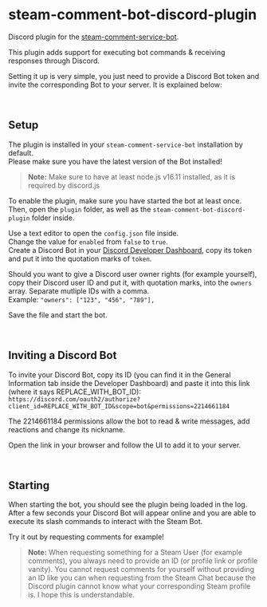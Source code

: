 # steam-comment-bot-discord-plugin
Discord plugin for the [steam-comment-service-bot](https://github.com/3urobeat/steam-comment-service-bot).

This plugin adds support for executing bot commands & receiving responses through Discord.

Setting it up is very simple, you just need to provide a Discord Bot token and invite the corresponding Bot to your server. It is explained below:

&nbsp;

## Setup
The plugin is installed in your `steam-comment-service-bot` installation by default.  
Please make sure you have the latest version of the Bot installed!  

> **Note:** Make sure to have at least node.js v16.11 installed, as it is required by discord.js

To enable the plugin, make sure you have started the bot at least once.  
Then, open the `plugin` folder, as well as the `steam-comment-bot-discord-plugin` folder inside.  

Use a text editor to open the `config.json` file inside.  
Change the value for `enabled` from `false` to `true`.  
Create a Discord Bot in your [Discord Developer Dashboard](https://discord.com/developers/applications), copy its token and put it into the quotation marks of `token`.  

Should you want to give a Discord user owner rights (for example yourself), copy their Discord user ID and put it, with quotation marks, into the `owners` array. Separate mutliple IDs with a comma.  
Example: `"owners": ["123", "456", "789"],`

Save the file and start the bot. 

&nbsp;

## Inviting a Discord Bot
To invite your Discord Bot, copy its ID (you can find it in the General Information tab inside the Developer Dashboard) and paste it into this link (where it says REPLACE_WITH_BOT_ID):  
`https://discord.com/oauth2/authorize?client_id=REPLACE_WITH_BOT_ID&scope=bot&permissions=2214661184`

The 2214661184 permissions allow the bot to read & write messages, add reactions and change its nickname.  

Open the link in your browser and follow the UI to add it to your server.

&nbsp;

## Starting
When starting the bot, you should see the plugin being loaded in the log.  
After a few seconds your Discord Bot will appear online and you are able to execute its slash commands to interact with the Steam Bot.

Try it out by requesting comments for example!

> **Note:** When requesting something for a Steam User (for example comments), you always need to provide an ID (or profile link or profile vanity). You cannot request comments for yourself without providing an ID like you can when requesting from the Steam Chat because the Discord plugin cannot know what your corresponding Steam profile is. I hope this is understandable.
